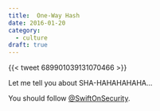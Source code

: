 ```yaml
---
title:  One-Way Hash
date: 2016-01-20
category:
  - culture
draft: true
---
```


{{< tweet 689901039131070466 >}}<!--more-->

Let me tell you about SHA-HAHAHAHAHA...

You should follow
[@SwiftOnSecurity](https://twitter.com/SwiftOnSecurity).
